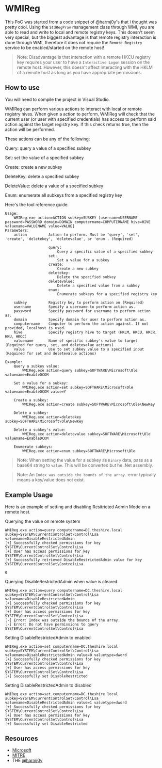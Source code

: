 # WMIReg

This PoC was started from a code snippet of [@harmj0y](https://github.com/HarmJ0y)'s that I thought was pretty cool. Using the `StdRegProv` management class through WMI, you are able to read and write to local and remote registry keys. This doesn't seem very special, but the biggest advantage is that remote registry interaction is done through WMI, therefore it does not require the `Remote Registry` service to be enabled/started on the remote host!

>Note: Disadvantage is that interaction with a remote HKCU registry key requires your user to have a `Interactive Logon` session on the remote host. However, this doesn't affect interacting with the HKLM of a remote host as long as you have appropriate permissions.

## How to use
You will need to compile the project in Visual Studio.

WMIReg can perform various actions to interact with local or remote registry hives. When given a action to perform, WMIReg will check that the current user (or user with specified credentials) has access to perform said action against the target registry key. If this check returns true, then the action will be performed. 

These actions can be any of the following:

Query: query a value of a specified subkey

Set: set the value of a specified subkey

Create: create a new subkey

DeleteKey: delete a specified subkey

DeleteValue: delete a value of a specified subkey

Enum: enumerate all subkeys from a specified registry key

Here's the tool reference guide.

```
Usage:
    WMIReg.exe action=ACTION subkey=SUBKEY [username=USERNAME password=PASSWORD domain=DOMAIN computername=COMPUTERNAME hive=HIVE valuename=VALUENAME value=VALUE]
Parameters:
    action          Action to perform. Must be 'query', 'set', 'create', 'deletekey', 'deletevalue', or 'enum'. (Required)

                    query:
                        Query a specific value of a specified subkey
                    set:
                        Set a value for a subkey
                    create:
                        Create a new subkey
                    deletekey:
                        Delete the specified subkey
                    deletevalue:
                        Delete a specified value from a subkey
                    enum:
                        Enumerate subkeys for a specified registry key

    subkey          Registry key to perform action on (Required)
    username        Specify a username to perform action as.
    password        Specify password for username to perform action as.
    domain          Specify domain for user to perform action as.
    computername    Computer to perform the action against. If not provided, localhost is used.
    hive            Specify registry hive to target (HKLM, HKCU, HKCR, HKU, HKCC)
    valuename       Name of specific subkey's value to target (Required for query, set, and deletevalue actions)
    value           Use to set subkey value to a specified input (Required for set and deletevalue actions)

Example:
    Query a subkey value:
        WMIReg.exe action=query subkey=SOFTWARE\Microsoft\Ole valuename=EnableDCOM
    
    Set a value for a subkey:
        WMIReg.exe action=set subkey=SOFTWARE\Microsoft\Ole valuename=EnableDCOM value=Y

    Create a subkey:
        WMIReg.exe action=create subkey=SOFTWARE\Microsoft\Ole\NewKey

    Delete a subkey:
        WMIReg.exe action=deletekey subkey=SOFTWARE\Microsoft\Ole\NewKey

    Delete a subkey's value:
        WMIReg.exe action=deletevalue subkey=SOFTWARE\Microsoft\Ole valuename=EnableDCOM

    Enumerate subkeys:
        WMIReg.exe action=enum subkey=SOFTWARE\Microsoft\Ole
```

>Note: When setting the value for a subkey as `Binary` data, pass as a base64 string to `value`. This will be converted but he .Net assembly.

>Note: An `Index was outside the bounds of the array.` error typically means a key/value does not exist.

## Example Usage
Here is an example of setting and disabling Resitricted Admin Mode on a remote host.

Querying the value on remote system
```
WMIReg.exe action=query computername=DC.theshire.local subkey=SYSTEM\CurrentControlSet\Control\Lsa valuename=DisableRestrictedAdmin
[+] Successfully checked permissions for key SYSTEM\CurrentControlSet\Control\Lsa
[+] User has access permissions for key SYSTEM\CurrentControlSet\Control\Lsa
[+] Successfully retrieved DisableRestrictedAdmin value for key SYSTEM\CurrentControlSet\Control\Lsa

0
```

Querying DisableRestrictedAdmin when value is cleared
```
WMIReg.exe action=query computername=DC.theshire.local subkey=SYSTEM\CurrentControlSet\Control\Lsa valuename=DisableRestrictedAdmin
[+] Successfully checked permissions for key SYSTEM\CurrentControlSet\Control\Lsa
[+] User has access permissions for key SYSTEM\CurrentControlSet\Control\Lsa
[-] Error: Index was outside the bounds of the array.
[-] Error: Do not have permissions to query SYSTEM\CurrentControlSet\Control\Lsa
```

Setting DisableRestrictedAdmin to enabled
```
WMIReg.exe action=set computername=DC.theshire.local subkey=SYSTEM\CurrentControlSet\Control\Lsa valuename=DisableRestrictedAdmin value=0 valuetype=dword
[+] Successfully checked permissions for key SYSTEM\CurrentControlSet\Control\Lsa
[+] User has access permissions for key SYSTEM\CurrentControlSet\Control\Lsa
[+] Successfully set DisableRestricted
```

Setting DisableRestrictedAdmin to disabled
```
WMIReg.exe action=set computername=DC.theshire.local subkey=SYSTEM\CurrentControlSet\Control\Lsa valuename=DisableRestrictedAdmin value=1 valuetype=dword
[+] Successfully checked permissions for key SYSTEM\CurrentControlSet\Control\Lsa
[+] User has access permissions for key SYSTEM\CurrentControlSet\Control\Lsa
[+] Successfully set DisableRestricted
```

## Resources
- [Microsoft](https://docs.microsoft.com/en-us/previous-versions/windows/desktop/regprov/stdregprov)
- [MITRE](https://attack.mitre.org/techniques/T1047/)
- THE [@harmj0y](https://github.com/HarmJ0y)

